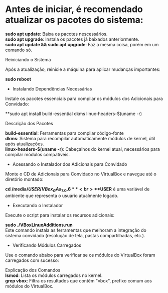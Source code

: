 # Antes de iniciar, é recomendado atualizar os pacotes do sistema:

**sudo apt update**: Baixa os pacotes nescessários. <br>
**sudo apt upgrade**: Instala os pacotes já baixados anteriormente. <br>
**sudo apt update && sudo apt upgrade**: Faz a mesma coisa, porém em um comando só. <br>

Reiniciando o Sistema <br>

Após a atualização, reinicie a máquina para aplicar mudanças importantes: <br>

**sudo reboot** <br>

- Instalando Dependências Necessárias <br>

Instale os pacotes essenciais para compilar os módulos dos Adicionais para Convidado: <br>

**sudo apt install build-essential dkms linux-headers-$(uname -r) <br>

Descrição dos Pacotes <br>

**build-essential**: Ferramentas para compilar código-fonte <br>
**dkms**: Sistema para recompilar automaticamente módulos de kernel, útil após atualizações. <br>
**linux-headers-$(uname -r)**: Cabeçalhos do kernel atual, necessários para compilar módulos compatíveis. <br>

- Acessando o Instalador dos Adicionais para Convidado <br>

Monte o CD de Adicionais para Convidado no VirtualBox e navegue até o diretório montado: <br>

**cd /media/$USER/VBox_GAs_7.0.6** <br>
**$USER** é uma variável de ambiente que representa o usuário atualmente logado. <br>

- Executando o Instalador <br>

Execute o script para instalar os recursos adicionais: <br>

**sudo ./VBoxLinuxAdditions.run** <br> 
Este comando instala as ferramentas que melhoram a integração do sistema convidado (resolução de tela, pastas compartilhadas, etc.). <br>

- Verificando Módulos Carregados <br>

Use o comando abaixo para verificar se os módulos do VirtualBox foram carregados com sucesso: <br>

Explicação dos Comandos <br>
**lsmod**: Lista os módulos carregados no kernel. <br>
**grep vbox**: Filtra os resultados que contêm "vbox", prefixo comum aos módulos do VirtualBox. <br>
